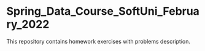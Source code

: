 # Spring_Data_Course_SoftUni_February_2022
This repository contains homework exercises with problems description.

